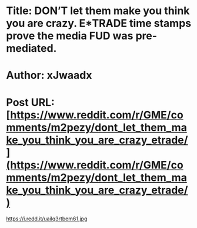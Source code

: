 # Title: DON’T let them make you think you are crazy. E*TRADE time stamps prove the media FUD was pre-mediated.
# Author: xJwaadx
# Post URL: [https://www.reddit.com/r/GME/comments/m2pezy/dont_let_them_make_you_think_you_are_crazy_etrade/](https://www.reddit.com/r/GME/comments/m2pezy/dont_let_them_make_you_think_you_are_crazy_etrade/)


https://i.redd.it/uailq3rtbem61.jpg